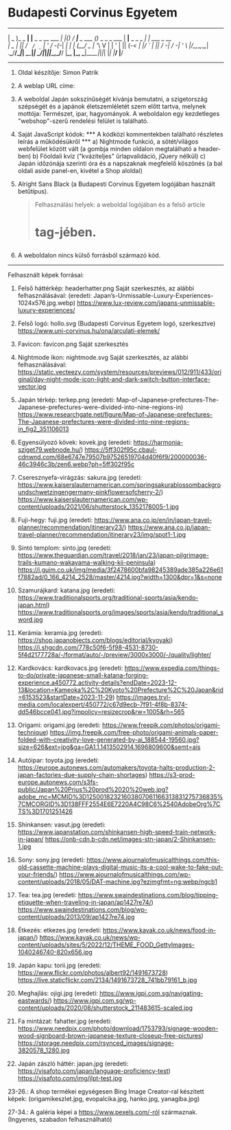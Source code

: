# Budapesti Corvinus Egyetem

  ___         _                  _   _    ___             _               ___               _             
 | _ )_  _ __| |__ _ _ __ ___ __| |_(_)  / __|___ _ ___ _(_)_ _ _  _ ___ | __|__ _ _  _ ___| |_ ___ _ __  
 | _ | || / _` / _` | '_ / -_(_-|  _| | | (__/ _ | '_\ V | | ' | || (_-< | _|/ _` | || / -_|  _/ -_| '  \ 
 |___/\_,_\__,_\__,_| .__\___/__/\__|_|  \___\___|_|  \_/|_|_||_\_,_/__/ |___\__, |\_, \___|\__\___|_|_|_|
                    |_|                                                      |___/ |__/                   

______________________________________________________________________________________


1. Oldal készítője: Simon Patrik

2. A weblap URL címe:

3. A weboldal Japán sokszínűségét kívánja bemutatni, a szigetország szépségét és a japánok életszemléletét szem előtt tartva, melynek mottója: Természet, ipar, hagyományok.
   A weboldalon egy kezdetleges "webshop"-szerű rendelési felület is található.

4. Saját JavaScript kódok: *** A kódközi kommentekben található részletes leírás a működésükről ***
   a) Nightmode funkció, a sötét/világos webfelület között vált (a gombja minden oldalon megtalálható a header-ben)
   b) Főoldali kvíz ("kváziteljes" űrlapvalidáció, jQuery nélkül)
   c) Japán időzónája szerinti óra és a napszaknak megfelelő köszönés (a bal oldali aside panel-en, kivétel a Shop aloldal)

5. Alright Sans Black (a Budapesti Corvinus Egyetem logójában használt betűtípus).
   > Felhasználási helyek: a weboldal logójában és a felső article <h1> tag-jében.

6. A weboldalon nincs külső forrásból származó kód.

______________________________________________________________________________________


Felhasznált képek forrásai:


1. Felső háttérkép: headerhatter.png
	Saját szerkesztés, az alábbi felhasználásával:
	(eredeti: Japan’s-Unmissable-Luxury-Experiences-1024x576.jpg.webp)
	https://www.lux-review.com/japans-unmissable-luxury-experiences/

2. Felső logó: hollo.svg
	(Budapesti Corvinus Egyetem logó, szerkesztve)
	https://www.uni-corvinus.hu/ona/arculati-elemek/

3. Favicon: favicon.png
	Saját szerkesztés

4. Nightmode ikon: nightmode.svg
	Saját szerkesztés, az alábbi felhasználásával:
	https://static.vecteezy.com/system/resources/previews/012/911/433/original/day-night-mode-icon-light-and-dark-switch-button-interface-vector.jpg

5. Japán térkép: terkep.png
	(eredeti: Map-of-Japanese-prefectures-The-Japanese-prefectures-were-divided-into-nine-regions-in)
	https://www.researchgate.net/figure/Map-of-Japanese-prefectures-The-Japanese-prefectures-were-divided-into-nine-regions-in_fig2_351106013

6. Egyensúlyozó kövek: kovek.jpg
	(eredeti: https://harmonia-sziget79.webnode.hu/)
	https://5ff302f95c.cbaul-cdnwnd.com/68e6747e79507b97526519704d40f6f9/200000036-46c3946c3b/zen6.webp?ph=5ff302f95c

7. Cseresznyefa-virágzás: sakura.jpg
	(eredeti: https://www.kaiserslauternamerican.com/springsakurablossombackgroundschwetzingengermany-pinkflowersofcherry-2/)
	https://www.kaiserslauternamerican.com/wp-content/uploads/2021/06/shutterstock_1352178005-1.jpg

8. Fuji-hegy: fuji.jpg
	(eredeti: https://www.ana.co.jp/en/in/japan-travel-planner/recommendation/itinerary23/)
	https://www.ana.co.jp/japan-travel-planner/recommendation/itinerary23/img/spot1-1.jpg

9. Sintó templom: sinto.jpg
	(eredeti: https://www.theguardian.com/travel/2018/jan/23/japan-pilgrimage-trails-kumano-wakayama-walking-kii-peninsula)
	https://i.guim.co.uk/img/media/3f2478600bfa98245389ade385a226e61f7882ad/0_166_4214_2528/master/4214.jpg?width=1300&dpr=1&s=none

10. Szamurájkard: katana.jpg
	(eredeti: https://www.traditionalsports.org/traditional-sports/asia/kendo-japan.html)
	https://www.traditionalsports.org/images/sports/asia/kendo/traditional_sword.jpg

11. Kerámia: keramia.jpg
	(eredeti: https://shop.japanobjects.com/blogs/editorial/kyoyaki)
	https://i.shgcdn.com/778c50f6-5f98-4531-8730-5f4d2177728a/-/format/auto/-/preview/3000x3000/-/quality/lighter/

12. Kardkovács: kardkovacs.jpg
	(eredeti: https://www.expedia.com/things-to-do/private-japanese-small-katana-forging-experience.a450772.activity-details?endDate=2023-12-13&location=Kameoka%2C%20Kyoto%20Prefecture%2C%20Japan&rid=6153523&startDate=2023-11-29)
	https://images.trvl-media.com/localexpert/450772/c67d9ecb-7f91-4f8b-8374-dd546bcce041.jpg?impolicy=resizecrop&rw=1005&rh=565

13. Origami: origami.jpg
	(eredeti: https://www.freepik.com/photos/origami-technique)
	https://img.freepik.com/free-photo/origami-animals-paper-folded-with-creativity-love-generated-by-ai_188544-19560.jpg?size=626&ext=jpg&ga=GA1.1.1413502914.1696809600&semt=ais

14. Autóipar: toyota.jpg
	(eredeti: https://europe.autonews.com/automakers/toyota-halts-production-2-japan-factories-due-supply-chain-shortages)
	https://s3-prod-europe.autonews.com/s3fs-public/Japan%20Prius%20prod%2020%20web.jpg?adobe_mc=MCMID%3D12500182321603807061166313831275736835%7CMCORGID%3D138FFF2554E6E7220A4C98C6%2540AdobeOrg%7CTS%3D1701251426

15. Shinkansen: vasut.jpg
	(eredeti: https://www.japanstation.com/shinkansen-high-speed-train-network-in-japan/
	https://onb-cdn.b-cdn.net/images-stn-japan/2-Shinkansen-1.jpg

16. Sony: sony.jpg
	(eredeti: https://www.ajournalofmusicalthings.com/this-old-cassette-machine-plays-digital-music-its-a-cool-wake-to-fake-out-your-friends/)
	https://www.ajournalofmusicalthings.com/wp-content/uploads/2018/05/DAT-machine.jpg?ezimgfmt=ng:webp/ngcb1

17. Tea: tea.jpg
	(eredeti: https://www.swaindestinations.com/blog/tipping-etiquette-when-traveling-in-japan/ap1427re74/)
	https://www.swaindestinations.com/blog/wp-content/uploads/2013/09/ap1427re74.jpg

18. Étkezés: etkezes.jpg
	(eredeti: https://www.kayak.co.uk/news/food-in-japan/)
	https://www.kayak.co.uk/news/wp-content/uploads/sites/5/2022/12/THEME_FOOD_GettyImages-1040246740-820x656.jpg

19. Japán kapu: torii.jpg
	(eredeti: https://www.flickr.com/photos/albert92/1491673728)
	https://live.staticflickr.com/2134/1491673728_741bb79161_b.jpg

20. Meghajlás: ojigi.jpg
	(eredeti: https://www.igpi.com.sg/navigating-eastwards/)
	https://www.igpi.com.sg/wp-content/uploads/2020/08/shutterstock_211483615-scaled.jpg

21. Fa mintázat: fahatter.jpg
	(eredeti: https://www.needpix.com/photo/download/1753793/signage-wooden-wood-signboard-brown-japanese-texture-closeup-free-pictures)
	https://storage.needpix.com/rsynced_images/signage-3820578_1280.jpg

22. Japán zászló háttér: japan.jpg
	(eredeti: https://visafoto.com/japan/language-proficiency-test)
	https://visafoto.com/img/jlpt-test.jpg

23-26.: A shop termékei egységesen Bing Image Creator-ral készített képek:
	(origamikeszlet.jpg, evopalcika.jpg, hanko.jpg, yanagiba.jpg)

27-34.: A galéria képei a https://www.pexels.com/-ról származnak.
	(Ingyenes, szabadon felhasználható)
